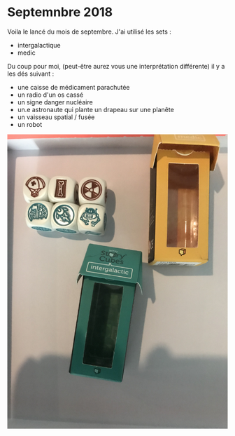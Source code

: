 # Septemnbre 2018

Voila le lancé du mois de septembre. J'ai utilisé les sets :

* intergalactique
* medic


Du coup pour moi, (peut-être aurez vous une interprétation différente) il y a les dés suivant :

* une caisse de médicament parachutée
* un radio d'un os cassé
* un signe danger nucléaire
* un.e astronaute qui plante un drapeau sur une planête
* un vaisseau spatial / fusée
* un robot

![](/assets/des_septembre_2018.jpg)
